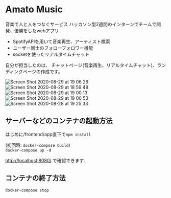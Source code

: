 # Amato Music
音楽で人と人をつなぐサービス
ハッカソン型2週間のインターンでチームで開発、優勝をしたwebアプリ

* SpotifyAPIを用いて音楽再生、アーティスト検索
* ユーザー同士のフォローフォロワー機能
* socketを使ったリアルタイムチャット

自分が担当したのは、
チャットページ(音楽再生、リアルタイムチャット)、ランディングページの作成です。

![Screen Shot 2020-08-29 at 19 06 26](https://user-images.githubusercontent.com/44857986/91634354-c43bc980-ea2a-11ea-87b0-c1a18556112b.png)
![Screen Shot 2020-08-29 at 18 59 48](https://user-images.githubusercontent.com/44857986/91634319-7f179780-ea2a-11ea-836b-8baef0d3e5d2.png)
![Screen Shot 2020-08-29 at 19 00 13](https://user-images.githubusercontent.com/44857986/91634326-876fd280-ea2a-11ea-9fed-da7eb165cefe.png)
![Screen Shot 2020-08-29 at 19 00 53](https://user-images.githubusercontent.com/44857986/91634327-89d22c80-ea2a-11ea-9cdd-2a6fe591b822.png)
![Screen Shot 2020-08-28 at 19 25 33](https://user-images.githubusercontent.com/44857986/91634313-72933f00-ea2a-11ea-9206-ea2389f6e5fc.png)

## サーバーなどのコンテナの起動方法
はじめに/frontend/app直下で`npm install`

(初回時: `docker-compose build`)  
```docker-compose up -d```

[http://localhost:8080/](http://localhost:8080/) で確認できます．

## コンテナの終了方法
```docker-compose stop``` 
